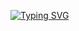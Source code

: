 [![Typing SVG](https://readme-typing-svg.herokuapp.com?font=Fira+Code&pause=2000&width=435&lines=一个没事写写VB的无聊二次元初生)](https://github.com/cyc-cycc)

